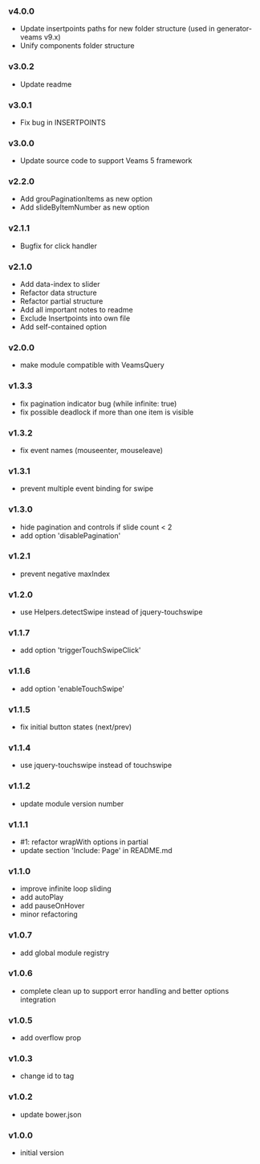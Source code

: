 ### v4.0.0
- Update insertpoints paths for new folder structure (used in generator-veams v9.x)
- Unify components folder structure

### v3.0.2
- Update readme

### v3.0.1
- Fix bug in INSERTPOINTS

### v3.0.0
- Update source code to support Veams 5 framework

### v2.2.0
- Add grouPaginationItems as new option
- Add slideByItemNumber as new option

### v2.1.1
- Bugfix for click handler

### v2.1.0
- Add data-index to slider
- Refactor data structure
- Refactor partial structure
- Add all important notes to readme
- Exclude Insertpoints into own file
- Add self-contained option

### v2.0.0
- make module compatible with VeamsQuery

### v1.3.3
- fix pagination indicator bug (while infinite: true)
- fix possible deadlock if more than one item is visible

### v1.3.2
- fix event names (mouseenter, mouseleave)

### v1.3.1
- prevent multiple event binding for swipe

### v1.3.0
- hide pagination and controls if slide count < 2
- add option 'disablePagination'

### v1.2.1
- prevent negative maxIndex

### v1.2.0
- use Helpers.detectSwipe instead of jquery-touchswipe

### v1.1.7
- add option 'triggerTouchSwipeClick'

### v1.1.6
- add option 'enableTouchSwipe'

### v1.1.5
- fix initial button states (next/prev)

### v1.1.4
- use jquery-touchswipe instead of touchswipe

### v1.1.2
- update module version number

### v1.1.1
- #1: refactor wrapWith options in partial
- update section 'Include: Page' in README.md

### v1.1.0
- improve infinite loop sliding
- add autoPlay
- add pauseOnHover
- minor refactoring

### v1.0.7
- add global module registry

### v1.0.6
- complete clean up to support error handling and better options integration

### v1.0.5
- add overflow prop

### v1.0.3
- change id to tag

### v1.0.2
- update bower.json

### v1.0.0
- initial version